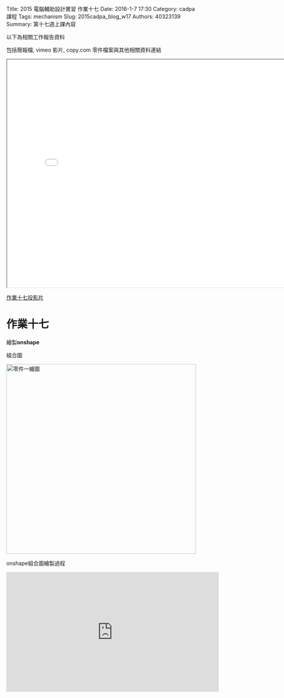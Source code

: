 Title: 2015 電腦輔助設計實習 作業十七
Date: 2016-1-7 17:30
Category: cadpa 課程
Tags: mechanism
Slug: 2015cadpa_blog_w17
Authors: 40323139
Summary: 第十七週上課內容

以下為相關工作報告資料

包括簡報檔, vimeo 影片, copy.com 零件檔案與其他相關資料連結

<iframe src="cadp_w17_lecture.html" width="800" height="600"></iframe>

<p><a href="cadp_w17_lecture.html" target="_blank">作業十七投影片</a></p>

作業十七
============

繪製**onshape**

  
組合圖

<img src="https://copy.com/L8uZywMENgbFCJ13" width="500" alt="零件一繪圖"></img>

onshape組合圖繪製過程
<iframe width="560" height="315" src="https://www.youtube.com/embed/7BTVYLt0DVI" frameborder="0" allowfullscreen></iframe>









